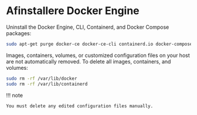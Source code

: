 # Afinstallere Docker Engine

Uninstall the Docker Engine, CLI, Containerd, and Docker Compose packages:

```bash
sudo apt-get purge docker-ce docker-ce-cli containerd.io docker-compose-plugin
```

Images, containers, volumes, or customized configuration files on your host are not automatically removed. To delete all images, containers, and volumes:

```bash
sudo rm -rf /var/lib/docker
sudo rm -rf /var/lib/containerd
```

!!! note

    You must delete any edited configuration files manually.
